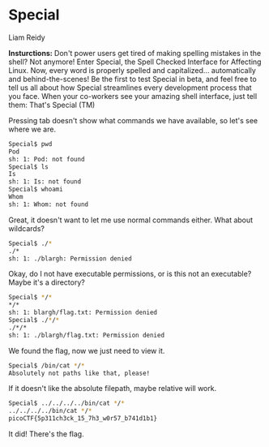 # Special
Liam Reidy

**Insturctions:** Don't power users get tired of making spelling mistakes in the shell? Not anymore! Enter Special, the Spell Checked Interface for Affecting Linux. Now, every word is properly spelled and capitalized... automatically and behind-the-scenes! Be the first to test Special in beta, and feel free to tell us all about how Special streamlines every development process that you face. When your co-workers see your amazing shell interface, just tell them: That's Special (TM)

Pressing tab doesn't show what commands we have available, so let's see where we are.

```bash
Special$ pwd
Pod 
sh: 1: Pod: not found
Special$ ls
Is 
sh: 1: Is: not found
Special$ whoami
Whom 
sh: 1: Whom: not found
```

Great, it doesn't want to let me use normal commands either. What about wildcards?

```bash
Special$ ./*
./* 
sh: 1: ./blargh: Permission denied
```

Okay, do I not have executable permissions, or is this not an executable? Maybe it's a directory?

```bash
Special$ */*
*/* 
sh: 1: blargh/flag.txt: Permission denied
Special$ ./*/*
./*/* 
sh: 1: ./blargh/flag.txt: Permission denied
```

We found the flag, now we just need to view it.

```bash
Special$ /bin/cat */*
Absolutely not paths like that, please!
```

If it doesn't like the absolute filepath, maybe relative will work.

```bash
Special$ ../../../../bin/cat */*
../../../../bin/cat */* 
picoCTF{5p311ch3ck_15_7h3_w0r57_b741d1b1}
```

It did! There's the flag.